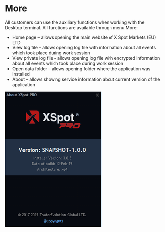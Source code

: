 # More

All customers can use the auxiliary functions when working with the Desktop terminal. All functions are available through menu More:

* Home page – allows opening the main website of X Spot Markets (EU) LTD
* View log file – allows opening log file with information about all events which took place during work session
* View private log file – allows opening log file with encrypted information about all events which took place during work session
* Open data folder – allows opening folder where the application was installed
* About – allows showing service information about current version of the application

![](../.gitbook/assets/screenshot_3%20%281%29.png)
